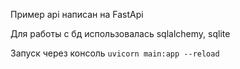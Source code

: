 Пример api написан на FastApi

Для работы с бд использовалась sqlalchemy, sqlite

Запуск через консоль `uvicorn main:app --reload`

